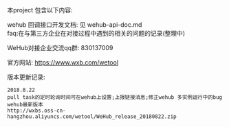 本project 包含以下内容:

wehub 回调接口开发文档: 见 wehub-api-doc.md  
faq:在与第三方企业在对接过程中遇到的相关的问题的记录(整理中)     

WeHub对接企业交流qq群: 830137009

官方网站: https://www.wxb.com/wetool

版本更新记录:

```
2018.8.22
pull task的定时轮询时间可在wehub上设置;上报链接消息;修正wehub 多实例运行中的bug
wehub最新版本
http://wxbs.oss-cn-hangzhou.aliyuncs.com/wetool/WeHub_release_20180822.zip
```

